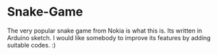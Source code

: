 # Snake-Game
The very popular snake game from Nokia is what this is. Its written in Arduino sketch. I would like somebody to improve its features by adding suitable codes. :)
